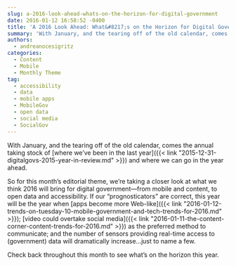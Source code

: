 ```yaml
---
slug: a-2016-look-ahead-whats-on-the-horizon-for-digital-government
date: 2016-01-12 16:58:52 -0400
title: 'A 2016 Look Ahead: What&#8217;s on the Horizon for Digital Government?'
summary: 'With January, and the tearing off of the old calendar, comes the annual taking stock of where we&#8217;ve been in the last year and where we can go in the year ahead. So for this month&#8217;s editorial theme, we&#8217;re taking a closer look at what we think 2016 will bring for digital government&mdash;from mobile and'
authors:
  - andreanocesigritz
categories:
  - Content
  - Mobile
  - Monthly Theme
tag:
  - accessibility
  - data
  - mobile apps
  - MobileGov
  - open data
  - social media
  - SocialGov
---
```


With January, and the tearing off of the old calendar, comes the annual taking stock of [where we&#8217;ve been in the last year]({{< link "2015-12-31-digitalgovs-2015-year-in-review.md" >}}) and where we can go in the year ahead.

So for this month&#8217;s editorial theme, we&#8217;re taking a closer look at what we think 2016 will bring for digital government—from mobile and content, to open data and accessibility. If our &#8220;prognosticators&#8221; are correct, this year will be the year when [apps become more Web-like]({{< link "2016-01-12-trends-on-tuesday-10-mobile-government-and-tech-trends-for-2016.md" >}}); [video could overtake social media]({{< link "2016-01-11-the-content-corner-content-trends-for-2016.md" >}}) as the preferred method to communicate; and the number of sensors providing real-time access to (government) data will dramatically increase&#8230;just to name a few.

Check back throughout this month to see what&#8217;s on the horizon this year.